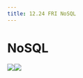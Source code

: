 ```yaml
---
title: 12.24 FRI NoSQL
---
```


# NoSQL

![](/Users/yugeonpyo/Library/Application%20Support/marktext/images/2021-12-24-17-18-19-image.png)![](/Users/yugeonpyo/Library/Application%20Support/marktext/images/2021-12-24-17-40-14-image.png)

